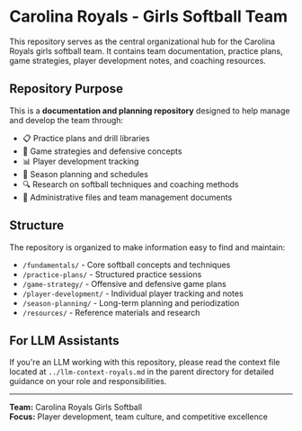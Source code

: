 # Carolina Royals - Girls Softball Team

This repository serves as the central organizational hub for the Carolina Royals girls softball team. It contains team documentation, practice plans, game strategies, player development notes, and coaching resources.

## Repository Purpose

This is a **documentation and planning repository** designed to help manage and develop the team through:

- 📋 Practice plans and drill libraries
- 🎯 Game strategies and defensive concepts
- 📊 Player development tracking
- 📅 Season planning and schedules
- 🔍 Research on softball techniques and coaching methods
- 📁 Administrative files and team management documents

## Structure

The repository is organized to make information easy to find and maintain:

- `/fundamentals/` - Core softball concepts and techniques
- `/practice-plans/` - Structured practice sessions
- `/game-strategy/` - Offensive and defensive game plans
- `/player-development/` - Individual player tracking and notes
- `/season-planning/` - Long-term planning and periodization
- `/resources/` - Reference materials and research

## For LLM Assistants

If you're an LLM working with this repository, please read the context file located at `../llm-context-royals.md` in the parent directory for detailed guidance on your role and responsibilities.

---

**Team:** Carolina Royals Girls Softball  
**Focus:** Player development, team culture, and competitive excellence
